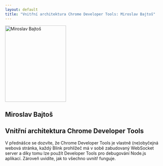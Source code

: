 ```yaml
---
layout: default
title: "Vnitřní architektura Chrome Developer Tools: Miroslav Bajtoš"
---
```


<section id="speakers" class="row speakers-detail">
  <div class="speaker web span3 nohover">
    <a href="https://plus.google.com/+MiroslavBajto%C5%A1/posts">
      <img src="/data/imgs/recnici/miroslav-bajtos.jpg" width="200" height="250" alt="Miroslav Bajtoš">
    </a>
    <div class="info">
      <h2>Miroslav Bajtoš</h2>
    </div>
  </div>
  <div class="span9 talk-info">
    <h1>Vnitřní architektura Chrome Developer Tools</h1>
    <p>V přednášce se dozvíte, že Chrome Developer Tools je vlastně (ne)obyčejná webová stránka, každý Blink prohlížeč má v sobě zabudovaný WebSocket server a díky tomu lze použít Developer Tools pro debugování Node.js aplikací. Zároveň uvidíte, jak to všechno uvnitř funguje.</p>
  </div>
</section>